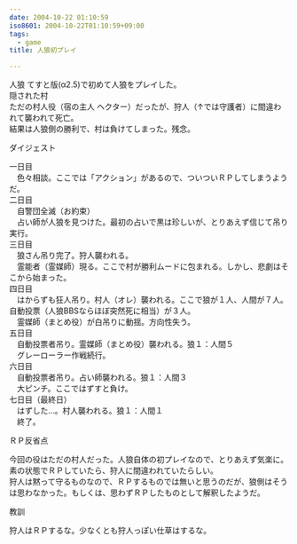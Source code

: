 ```yaml
---
date: 2004-10-22 01:10:59
iso8601: 2004-10-22T01:10:59+09:00
tags:
  - game
title: 人狼初プレイ

---
```


<div class="entry-body">
  <p>人狼 てすと版(α2.5)で初めて人狼をプレイした。<br />隠された村<br />
    ただの村人役（宿の主人 ヘクター）だったが、狩人（↑では守護者）に間違われて襲われて死亡。<br />
    結果は人狼側の勝利で、村は負けてしまった。残念。</p>

  <p>ダイジェスト</p>

  <p>一日目<br />
    　色々相談。ここでは「アクション」があるので、ついついＲＰしてしまうようだ。<br />
    二日目<br />
    　自警団全滅（お約束）<br />
    　占い師が人狼を見つけた。最初の占いで黒は珍しいが、とりあえず信じて吊り実行。<br />
    三日目<br />
    　狼さん吊り完了。狩人襲われる。<br />
    　霊能者（霊媒師）現る。ここで村が勝利ムードに包まれる。しかし、悲劇はそこから始まった。<br />
    四日目<br />
    　はからずも狂人吊り。村人（オレ）襲われる。ここで狼が１人、人間が７人。自動投票（人狼BBSならほぼ突然死に相当）が３人。<br />
    　霊媒師（まとめ役）が白吊りに動揺。方向性失う。<br />
    五日目<br />
    　自動投票者吊り。霊媒師（まとめ役）襲われる。狼１：人間５<br />
    　グレーローラー作戦続行。<br />
    六日目<br />
    　自動投票者吊り。占い師襲われる。狼１：人間３<br />
    　大ピンチ。ここではずすと負け。<br />
    七日目（最終日）<br />
    　はずした…。村人襲われる。狼１：人間１<br />
    　終了。</p>

  <p>ＲＰ反省点</p>

  <p>今回の役はただの村人だった。人狼自体の初プレイなので、とりあえず気楽に。<br />
    素の状態でＲＰしていたら、狩人に間違われていたらしい。<br />
    狩人は黙って守るものなので、ＲＰするものでは無いと思うのだが、狼側はそうは思わなかった。もしくは、思わずＲＰしたものとして解釈したようだ。</p>

  <p>教訓</p>

  <p>狩人はＲＰするな。少なくとも狩人っぽい仕草はするな。</p>
</div>
